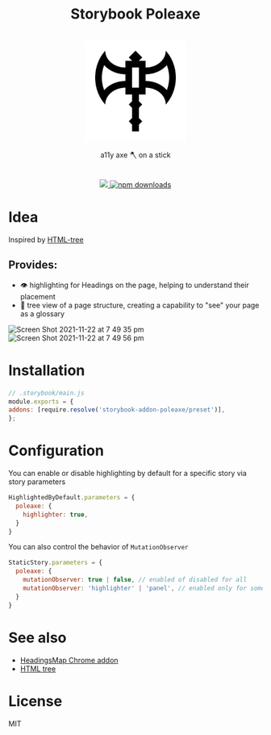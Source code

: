 <div align="center">
  <h1>Storybook Poleaxe</h1>
  <br/>
  <img src="https://raw.githubusercontent.com/theKashey/storybook-addon-poleaxe/master/assets/logo.svg" alt="storybook a11y poleaxe" width="200" align="center">
  <br/>
  <br/>
   a11y axe 🪓 on a stick
  <br/> 
  <br/>
  <br/>

  <a href="https://www.npmjs.com/package/storybook-addon-poleaxe">
    <img src="https://img.shields.io/npm/v/storybook-addon-poleaxe.svg?style=flat-square" />
  </a>

  <a href="https://www.npmjs.com/package/storybook-addon-poleaxe">
   <img src="https://img.shields.io/npm/dm/storybook-addon-poleaxe.svg" alt="npm downloads">
  </a>
 <br/>
</div>

# Idea

Inspired by [HTML-tree](https://github.com/yoksel/html-tree)

## Provides:
- 👁 highlighting for Headings on the page, helping to understand their placement
- 🌳 tree view of a page structure, creating a capability to "see" your page as a glossary 

<img width="469" alt="Screen Shot 2021-11-22 at 7 49 35 pm" src="https://user-images.githubusercontent.com/582410/142830942-435d879b-e4ce-491d-999c-2c3e6a990015.png">

<img width="477" alt="Screen Shot 2021-11-22 at 7 49 56 pm" src="https://user-images.githubusercontent.com/582410/142830998-727fb77b-bc32-4732-98b9-35cf001a00e2.png">

# Installation
```js
// .storybook/main.js
module.exports = {
addons: [require.resolve('storybook-addon-poleaxe/preset')],
};
```

# Configuration
You can enable or disable highlighting by default for a specific story via story parameters
```js
HighlightedByDefault.parameters = {
  poleaxe: {
    highlighter: true,
  }
}
```

You can also control the behavior of `MutationObserver` 
```js
StaticStory.parameters = {
  poleaxe: {
    mutationObserver: true | false, // enabled of disabled for all
    mutationObserver: 'highlighter' | 'panel', // enabled only for some pieces
  }
}
```

# See also
- [HeadingsMap Chrome addon](https://chrome.google.com/webstore/detail/headingsmap/flbjommegcjonpdmenkdiocclhjacmbi?hl=en)
- [HTML tree](https://yoksel.github.io/html-tree/en/)

# License

MIT
